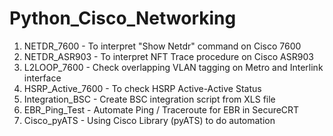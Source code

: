 Python_Cisco_Networking
=======================
1. NETDR_7600   - To interpret "Show Netdr" command on Cisco 7600
2. NETDR_ASR903 - To interpret NFT Trace procedure on Cisco ASR903
3. L2LOOP_7600  - Check overlapping VLAN tagging on Metro and Interlink interface
4. HSRP_Active_7600 - To check HSRP Active-Active Status
5. Integration_BSC - Create BSC integration script from XLS file 
6. EBR_Ping_Test - Automate Ping / Traceroute for EBR in SecureCRT
7. Cisco_pyATS - Using Cisco Library (pyATS) to do automation

